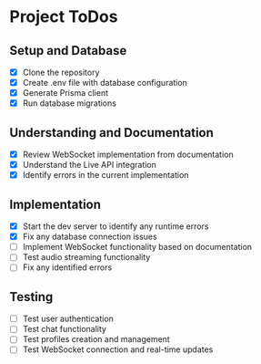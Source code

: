 # Project ToDos

## Setup and Database
- [x] Clone the repository
- [x] Create .env file with database configuration
- [x] Generate Prisma client
- [x] Run database migrations

## Understanding and Documentation
- [x] Review WebSocket implementation from documentation
- [x] Understand the Live API integration
- [x] Identify errors in the current implementation

## Implementation
- [x] Start the dev server to identify any runtime errors
- [x] Fix any database connection issues
- [ ] Implement WebSocket functionality based on documentation
- [ ] Test audio streaming functionality
- [ ] Fix any identified errors

## Testing
- [ ] Test user authentication
- [ ] Test chat functionality
- [ ] Test profiles creation and management
- [ ] Test WebSocket connection and real-time updates
